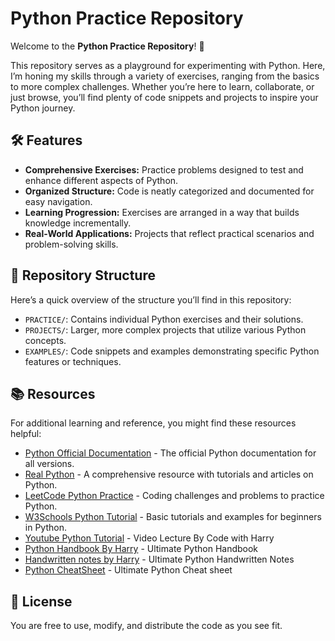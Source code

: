 # Python Practice Repository

Welcome to the **Python Practice Repository**! 🚀

This repository serves as a playground for experimenting with Python. Here, I’m honing my skills through a variety of exercises, ranging from the basics to more complex challenges. Whether you’re here to learn, collaborate, or just browse, you’ll find plenty of code snippets and projects to inspire your Python journey.

## 🛠️ Features

- **Comprehensive Exercises:** Practice problems designed to test and enhance different aspects of Python.
- **Organized Structure:** Code is neatly categorized and documented for easy navigation.
- **Learning Progression:** Exercises are arranged in a way that builds knowledge incrementally.
- **Real-World Applications:** Projects that reflect practical scenarios and problem-solving skills.

## 📂 Repository Structure

Here’s a quick overview of the structure you’ll find in this repository:

- `PRACTICE/`: Contains individual Python exercises and their solutions.
- `PROJECTS/`: Larger, more complex projects that utilize various Python concepts.
- `EXAMPLES/`: Code snippets and examples demonstrating specific Python features or techniques.


## 📚 Resources

For additional learning and reference, you might find these resources helpful:

- [Python Official Documentation](https://docs.python.org/3/) - The official Python documentation for all versions.
- [Real Python](https://realpython.com/) - A comprehensive resource with tutorials and articles on Python.
- [LeetCode Python Practice](https://leetcode.com/problemset/all/?tags=python) - Coding challenges and problems to practice Python.
- [W3Schools Python Tutorial](https://www.w3schools.com/python/) - Basic tutorials and examples for beginners in Python.
- [Youtube Python Tutorial](https://www.youtube.com/watch?v=UrsmFxEIp5k&t=3878s) - Video Lecture By Code with Harry
- [Python Handbook By Harry](https://cwh-full-next-space.fra1.cdn.digitaloceanspaces.com/YouTube/The%20Ultimate%20Python%20Handbook.pdf) - Ultimate Python Handbook
- [Handwritten notes by Harry](https://cwh-full-next-space.fra1.cdn.digitaloceanspaces.com/notes/Python_Complete_Notes.pdf) - Ultimate Python Handwritten Notes
- [Python CheatSheet](https://www.codewithharry.com/blogpost/python-cheatsheet/) - Ultimate Python Cheat sheet

## 📝 License

You are free to use, modify, and distribute the code as you see fit.
